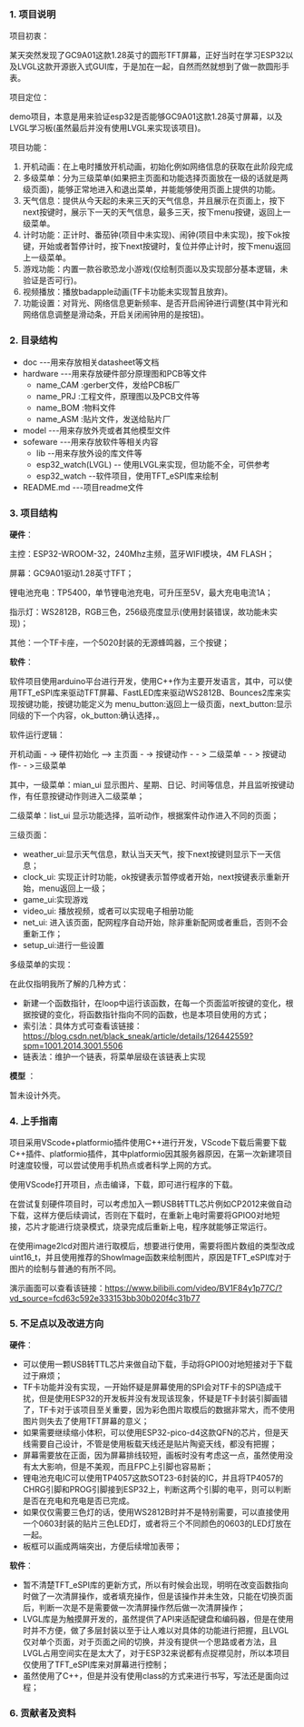 ### 1. 项目说明

项目初衷：

某天突然发现了GC9A01这款1.28英寸的圆形TFT屏幕，正好当时在学习ESP32以及LVGL这款开源嵌入式GUI库，于是加在一起，自然而然就想到了做一款圆形手表。

项目定位：

demo项目，本意是用来验证esp32是否能够GC9A01这款1.28英寸屏幕，以及LVGL学习板(虽然最后并没有使用LVGL来实现该项目)。

项目功能：

1. 开机动画：在上电时播放开机动画，初始化例如网络信息的获取在此阶段完成
2. 多级菜单：分为三级菜单(如果把主页面和功能选择页面放在一级的话就是两级页面)，能够正常地进入和退出菜单，并能能够使用页面上提供的功能。
3. 天气信息：提供从今天起的未来三天的天气信息，并且展示在页面上，按下next按键时，展示下一天的天气信息，最多三天，按下menu按键，返回上一级菜单。
4. 计时功能：正计时、番茄钟(项目中未实现)、闹钟(项目中未实现)，按下ok按键，开始或者暂停计时，按下next按键时，复位并停止计时，按下menu返回上一级菜单。
5. 游戏功能：内置一款谷歌恐龙小游戏(仅绘制页面以及实现部分基本逻辑，未验证是否可行)。
6. 视频播放：播放badapple动画(TF卡功能未实现暂且放弃)。
7. 功能设置：对背光、网络信息更新频率、是否开启闹钟进行调整(其中背光和网络信息调整是滑动条，开启关闭闹钟用的是按钮)。

### 2. 目录结构  

- doc      ---用来存放相关datasheet等文档
- hardware  ---用来存放硬件部分原理图和PCB等文件
  - name_CAM  :gerber文件，发给PCB板厂
  - name_PRJ :工程文件，原理图以及PCB文件等
  - name_BOM :物料文件
  - name_ASM :贴片文件，发送给贴片厂
- model      ---用来存放外壳或者其他模型文件
- sofeware   ---用来存放软件等相关内容
  - lib     --用来存放外设的库文件等
  - esp32_watch(LVGL)   -- 使用LVGL来实现，但功能不全，可供参考
  - esp32_watch  --软件项目，使用TFT_eSPI库来绘制
- README.md    ---项目readme文件

### 3. 项目结构

**硬件**：

主控：ESP32-WROOM-32，240Mhz主频，蓝牙WIFI模块，4M FLASH；

屏幕：GC9A01驱动1.28英寸TFT；

锂电池充电：TP5400，单节锂电池充电，可升压至5V，最大充电电流1A；

指示灯：WS2812B，RGB三色，256级亮度显示(使用封装错误，故功能未实现)；

其他：一个TF卡座，一个5020封装的无源蜂鸣器，三个按键；



**软件**：

软件项目使用arduino平台进行开发，使用C++作为主要开发语言，其中，可以使用TFT_eSPI库来驱动TFT屏幕、FastLED库来驱动WS2812B、Bounces2库来实现按键功能，按键功能定义为 menu_button:返回上一级页面，next_button:显示同级的下一个内容，ok_button:确认选择，。

软件运行逻辑：

开机动画 - -> 硬件初始化 --> 主页面 - -> 按键动作 - - > 二级菜单 - - > 按键动作- - >三级菜单

其中，一级菜单：mian_ui 显示图片、星期、日记、时间等信息，并且监听按键动作，有任意按键动作则进入二级菜单；

二级菜单：list_ui 显示功能选择，监听动作，根据案件动作进入不同的页面；

三级页面： 

* weather_ui:显示天气信息，默认当天天气，按下next按键则显示下一天信息；
* clock_ui: 实现正计时功能，ok按键表示暂停或者开始，next按键表示重新开始，menu返回上一级；
* game_ui:实现游戏
* video_ui: 播放视频，或者可以实现电子相册功能
* net_ui: 进入该页面，配网程序自动开始，除非重新配网或者重启，否则不会重新工作；
* setup_ui:进行一些设置



多级菜单的实现：

在此仅指明我所了解的几种方式：

* 新建一个函数指针，在loop中运行该函数，在每一个页面监听按键的变化，根据按键的变化，将函数指针指向不同的函数，也是本项目使用的方式；
* 索引法：具体方式可查看该链接：https://blog.csdn.net/black_sneak/article/details/126442559?spm=1001.2014.3001.5506
* 链表法：维护一个链表，将菜单层级在该链表上实现

**模型** ：

暂未设计外壳。

### 4. 上手指南

项目采用VScode+platformio插件使用C++进行开发，VScode下载后需要下载C++插件、platformio插件，其中platformio因其服务器原因，在第一次新建项目时速度较慢，可以尝试使用手机热点或者科学上网的方式。

使用VScode打开项目，点击编译，下载，即可进行程序的下载。

在尝试复刻硬件项目时，可以考虑加入一颗USB转TTL芯片例如CP2012来做自动下载，这样方便后续调试，否则在下载时，在重新上电时需要将GPIO0对地短接，芯片才能进行烧录模式，烧录完成后重新上电，程序就能够正常运行。

在使用image2lcd对图片进行取模后，想要进行使用，需要将图片数组的类型改成uint16_t，并且使用推荐的ShowImage函数来绘制图片，原因是TFT_eSPI库对于图片的绘制与普通的有所不同。

演示画面可以查看该链接：https://www.bilibili.com/video/BV1F84y1p77C/?vd_source=fcd63c592e333153bb30b020f4c31b77



### 5. 不足点以及改进方向

**硬件**：

* 可以使用一颗USB转TTL芯片来做自动下载，手动将GPIO0对地短接对于下载过于麻烦；
* TF卡功能并没有实现，一开始怀疑是屏幕使用的SPI会对TF卡的SPI造成干扰，但是使用ESP32的开发板并没有发现该现象，怀疑是TF卡封装引脚画错了，TF卡对于该项目至关重要，因为彩色图片取模后的数据非常大，而不使用图片则失去了使用TFT屏幕的意义；
* 如果需要继续缩小体积，可以使用ESP32-pico-d4这款QFN的芯片，但是天线需要自己设计，不管是使用板载天线还是贴片陶瓷天线，都没有把握；
* 屏幕需要放在正面，因为屏幕排线较短，画板时没有考虑这一点，虽然使用没有太大影响，但是不美观，而且FPC上引脚也容易断；
* 锂电池充电IC可以使用TP4057这款SOT23-6封装的IC，并且将TP4057的CHRG引脚和PROG引脚接到ESP32上，判断这两个引脚的电平，则可以判断是否在充电和充电是否已完成。
* 如果仅仅需要三色灯的话，使用WS2812B时并不是特别需要，可以直接使用一个0603封装的贴片三色LED灯，或者将三个不同颜色的0603的LED灯放在一起。
* 板框可以画成两端突出，方便后续增加表带；

**软件**：

* 暂不清楚TFT_eSPI库的更新方式，所以有时候会出现，明明在改变函数指向时做了一次清屏操作，或者填充操作，但是该操作并未生效，只能在切换页面后，判断一次是不是需要做一次清屏操作然后做一次清屏操作；
* LVGL库是为触摸屏开发的，虽然提供了API来适配键盘和编码器，但是在使用时并不方便，做了多层封装以至于让人难以对具体的功能进行把握，且LVGL仅对单个页面，对于页面之间的切换，并没有提供一个思路或者方法，且LVGL占用空间实在是太大了，对于ESP32来说都有点捉襟见肘，所以本项目仅使用了TFT_eSPI库来对屏幕进行控制；
* 虽然使用了C++，但是并没有使用class的方式来进行书写，写法还是面向过程；



### 6. 贡献者及资料



